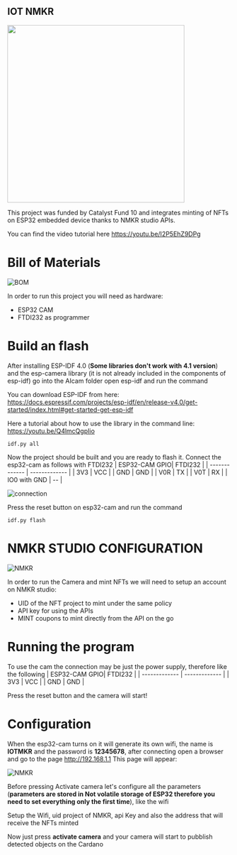 ## IOT NMKR 

<img src="https://raw.githubusercontent.com/elRaulito/IoT-NMKR-integration-Open-Source-/main/images/1.png" width="400">


This project was funded by Catalyst Fund 10 and integrates minting of NFTs on ESP32 embedded device thanks to NMKR studio APIs.

You can find the video tutorial here https://youtu.be/I2P5EhZ9DPg

# Bill of Materials

![BOM](https://raw.githubusercontent.com/elRaulito/IoT-NMKR-integration-Open-Source-/main/images/2.png)

In order to run this project you will need as hardware:

- ESP32 CAM
- FTDI232 as programmer

# Build an flash

After installing ESP-IDF 4.0 (**Some libraries don't work with 4.1 version**) and the esp-camera library (it is not already included in the components of esp-idf) go into the AIcam folder open esp-idf and run the command

You can download ESP-IDF from here: https://docs.espressif.com/projects/esp-idf/en/release-v4.0/get-started/index.html#get-started-get-esp-idf

Here a tutorial about how to use the library in the command line: https://youtu.be/Q4lmcQgpIio

```
idf.py all
```

Now the project should be built and you are ready to flash it.
Connect the esp32-cam as follows with FTDI232
| ESP32-CAM GPIO| FTDI232 |
| ------------- | ------------- |
| 3V3           | VCC           |
| GND           | GND           |
| V0R           | TX           |
| V0T           | RX           |
| IO0 with GND   |  --          |

![connection](https://raw.githubusercontent.com/elRaulito/IoT-NMKR-integration-Open-Source-/main/images/3.png)

Press the reset button on esp32-cam and run the command 

```
idf.py flash

```
# NMKR STUDIO CONFIGURATION

![NMKR](https://raw.githubusercontent.com/elRaulito/IoT-NMKR-integration-Open-Source-/main/images/4.png)


In order to run the Camera and mint NFTs we will need to setup an account on NMKR studio:

- UID of the NFT project to mint under the same policy
- API key for using the APIs
- MINT coupons to mint directly from the API on the go


# Running the program

To use the cam the connection may be just the power supply, therefore like the following
| ESP32-CAM GPIO| FTDI232 |
| ------------- | ------------- |
| 3V3           | VCC           |
| GND           | GND           |


Press the reset button and the camera will start!

# Configuration

When the esp32-cam turns on it will generate its own wifi, the name is **IOTMKR** and the password is **12345678**, after connecting
open a browser and go to the page http://192.168.1.1 
This page will appear:

![NMKR](https://raw.githubusercontent.com/elRaulito/IoT-NMKR-integration-Open-Source-/main/images/5.png)

Before pressing Activate camera let's configure all the parameters (**parameters are stored in Not volatile storage of ESP32 therefore you need to set everything only the first time**), 
like the wifi

Setup the Wifi, uid project of NMKR, api Key and also the address that will receive the NFTs minted


Now just press **activate camera** and your camera will start to pubblish detected objects on the Cardano
